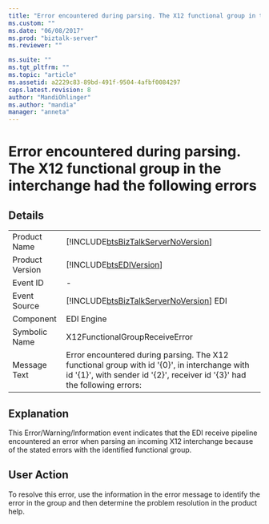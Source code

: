 ```yaml
---
title: "Error encountered during parsing. The X12 functional group in the interchange had the following errors | Microsoft Docs"
ms.custom: ""
ms.date: "06/08/2017"
ms.prod: "biztalk-server"
ms.reviewer: ""

ms.suite: ""
ms.tgt_pltfrm: ""
ms.topic: "article"
ms.assetid: a2229c83-89bd-491f-9504-4afbf0084297
caps.latest.revision: 8
author: "MandiOhlinger"
ms.author: "mandia"
manager: "anneta"
---
```

# Error encountered during parsing. The X12 functional group in the interchange had the following errors
## Details  
  
|                 |                                                                                                                                                                           |
|-----------------|---------------------------------------------------------------------------------------------------------------------------------------------------------------------------|
|  Product Name   |                                            [!INCLUDE[btsBizTalkServerNoVersion](../includes/btsbiztalkservernoversion-md.md)]                                             |
| Product Version |                                                        [!INCLUDE[btsEDIVersion](../includes/btsediversion-md.md)]                                                         |
|    Event ID     |                                                                                     -                                                                                     |
|  Event Source   |                                          [!INCLUDE[btsBizTalkServerNoVersion](../includes/btsbiztalkservernoversion-md.md)] EDI                                           |
|    Component    |                                                                                EDI Engine                                                                                 |
|  Symbolic Name  |                                                                      X12FunctionalGroupReceiveError                                                                       |
|  Message Text   | Error encountered during parsing. The X12 functional group with id '{0}', in interchange with id '{1}', with sender id '{2}', receiver id '{3}' had the following errors: |
  
## Explanation  
 This Error/Warning/Information event indicates that the EDI receive pipeline encountered an error when parsing an incoming X12 interchange because of the stated errors with the identified functional group.  
  
## User Action  
 To resolve this error, use the information in the error message to identify the error in the group and then determine the problem resolution in the product help.